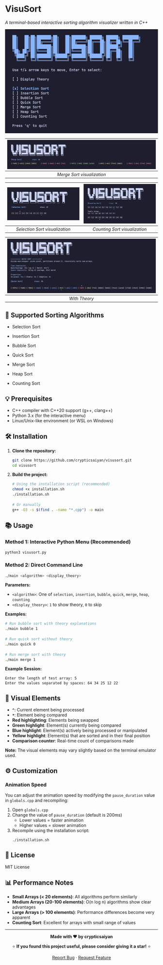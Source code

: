 # VisuSort  

*A terminal-based interactive sorting algorithm visualizer written in C++*

![Main Menu](assets/screenshots/interface.png)

| ![Merge Sort](assets/screenshots/merge.png) |
| :------------------------------------------: |
| *Merge Sort visualization* |

| ![Selection Sort](assets/screenshots/selection.png) | ![Counting Sort](assets/screenshots/counting.png) |
| :-------------------------------------------------: | :-----------------------------------------------: |
| *Selection Sort visualization* | *Counting Sort visualization* |

| ![Theory](assets/screenshots/theory.png) |
| :------------------------------------------: |
| *With Theory* | *Theory behind Counting Sort* |

## 🎯 Supported Sorting Algorithms

- Selection Sort

- Insertion Sort

- Bubble Sort

- Quick Sort

- Merge Sort

- Heap Sort

- Counting Sort

## 💡 Prerequisites

- C++ compiler with C++20 support (g++, clang++)
- Python 3.x (for the interactive menu)
- Linux/Unix-like environment (or WSL on Windows)

## 🛠️ Installation

1. **Clone the repository:**
   ```bash
   git clone https://github.com/crypticsaiyan/visusort.git
   cd visusort
   ```

2. **Build the project:**
   ```bash
   # Using the installation script (recommended)
   chmod +x installation.sh
   ./installation.sh
   
   # Or manually
   g++ -O3 -s $(find . -name "*.cpp") -o main
   ```

## 📚 Usage

### Method 1: Interactive Python Menu (Recommended)

```bash
python3 visusort.py
```


### Method 2: Direct Command Line

```bash
./main <algorithm> <display_theory>
```

**Parameters:**
- `<algorithm>`: One of `selection`, `insertion`, `bubble`, `quick`, `merge`, `heap`, `counting`
- `<display_theory>`: `1` to show theory, `0` to skip

**Examples:**
```bash
# Run bubble sort with theory explanations
./main bubble 1

# Run quick sort without theory
./main quick 0

# Run merge sort with theory
./main merge 1
```

**Example Session:**
```
Enter the length of test array: 5
Enter the values separated by spaces: 64 34 25 12 22
```

## 🎨 Visual Elements

- **`^`**: Current element being processed
- **`*`**: Element being compared
- **Red highlighting**: Elements being swapped
- **Green highlight**: Element(s) currently being compared
- **Blue highlight**: Element(s) actively being processed or manipulated
- **Yellow highlight**: Element(s) that are sorted and in their final position
- **Comparison counter**: Real-time count of comparisons made

**Note:** The visual elements may vary slightly based on the terminal emulator used.

## ⚙️ Customization

### Animation Speed
You can adjust the animation speed by modifying the `pause_duration` value in `globals.cpp` and recompiling:

1. Open `globals.cpp`
2. Change the value of `pause_duration` (default is 200ms)
   - Lower values = faster animation
   - Higher values = slower animation
3. Recompile using the installation script:
   ```bash
   ./installation.sh
   ```

## 📝 License
MIT License

## 📊 Performance Notes

- **Small Arrays (< 20 elements)**: All algorithms perform similarly
- **Medium Arrays (20-100 elements)**: O(n log n) algorithms show clear advantages
- **Large Arrays (> 100 elements)**: Performance differences become very apparent
- **Counting Sort**: Excellent for arrays with small range of values

---

<div align="center">

**Made with ❤️ by crypticsaiyan**

⭐ **If you found this project useful, please consider giving it a star!** ⭐

[Report Bug](https://github.com/crypticsaiyan/visusort/issues) · [Request Feature](https://github.com/crypticsaiyan/visusort/issues)

</div>

